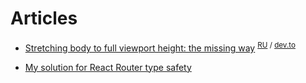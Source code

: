 # Articles

-   [Stretching body to full viewport height: the missing way](/body-stretching/body-stretching.en.md) <sup>[RU](/body-stretching/body-stretching.ru.md) / [dev.to](https://dev.to/fenok/stretching-body-to-full-viewport-height-the-missing-way-2ghd) </sup>

-   [My solution for React Router type safety](/typesafe-routes/react-router-typesafe-routes.en.md)
